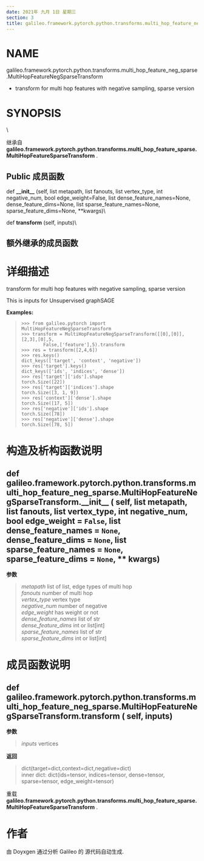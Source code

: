 ```yaml
---
date: 2021年 九月 1日 星期三
section: 3
title: galileo.framework.pytorch.python.transforms.multi_hop_feature_neg_sparse.MultiHopFeatureNegSparseTransform
---
```


# NAME

galileo.framework.pytorch.python.transforms.multi_hop_feature_neg_sparse.MultiHopFeatureNegSparseTransform
- transform for multi hop features with negative sampling, sparse
version

# SYNOPSIS

\

继承自
**galileo.framework.pytorch.python.transforms.multi_hop_feature_sparse.MultiHopFeatureSparseTransform**
.

## Public 成员函数

def **\_\_init\_\_** (self, list metapath, list fanouts, list
vertex_type, int negative_num, bool edge_weight=False, list
dense_feature_names=None, dense_feature_dims=None, list
sparse_feature_names=None, sparse_feature_dims=None, \*\*kwargs)\

def **transform** (self, inputs)\

## 额外继承的成员函数

# 详细描述

transform for multi hop features with negative sampling, sparse version

This is inputs for Unsupervised graphSAGE

**Examples:**

>     >>> from galileo.pytorch import MultiHopFeatureNegSparseTransform
>     >>> transform = MultiHopFeatureNegSparseTransform([[0],[0]],[2,3],[0],5,
>             False,['feature'],5).transform
>     >>> res = transform([2,4,6])
>     >>> res.keys()
>     dict_keys(['target', 'context', 'negative'])
>     >>> res['target'].keys()
>     dict_keys(['ids', 'indices', 'dense'])
>     >>> res['target']['ids'].shape
>     torch.Size([22])
>     >>> res['target']['indices'].shape
>     torch.Size([3, 1, 9])
>     >>> res['context']['dense'].shape
>     torch.Size([17, 5])
>     >>> res['negative']['ids'].shape
>     torch.Size([78])
>     >>> res['negative']['dense'].shape
>     torch.Size([78, 5])

# 构造及析构函数说明

## def galileo.framework.pytorch.python.transforms.multi_hop_feature_neg_sparse.MultiHopFeatureNegSparseTransform.\_\_init\_\_ ( self, list metapath, list fanouts, list vertex_type, int negative_num, bool edge_weight = `False`, list dense_feature_names = `None`, dense_feature_dims = `None`, list sparse_feature_names = `None`, sparse_feature_dims = `None`, \*\* kwargs)

**参数**

> *metapath* list of list, edge types of multi hop\
> *fanouts* number of multi hop\
> *vertex_type* vertex type\
> *negative_num* number of negative\
> *edge_weight* has weight or not\
> *dense_feature_names* list of str\
> *dense_feature_dims* int or list\[int\]\
> *sparse_feature_names* list of str\
> *sparse_feature_dims* int or list\[int\]

# 成员函数说明

## def galileo.framework.pytorch.python.transforms.multi_hop_feature_neg_sparse.MultiHopFeatureNegSparseTransform.transform ( self, inputs)

**参数**

> *inputs* vertices

**返回**

> dict(target=dict,context=dict,negative=dict)\
> inner dict: dict(ids=tensor, indices=tensor, dense=tensor,
> sparse=tensor, edge_weight=tensor)

重载
**galileo.framework.pytorch.python.transforms.multi_hop_feature_sparse.MultiHopFeatureSparseTransform**
.

# 作者

由 Doyxgen 通过分析 Galileo 的 源代码自动生成.
